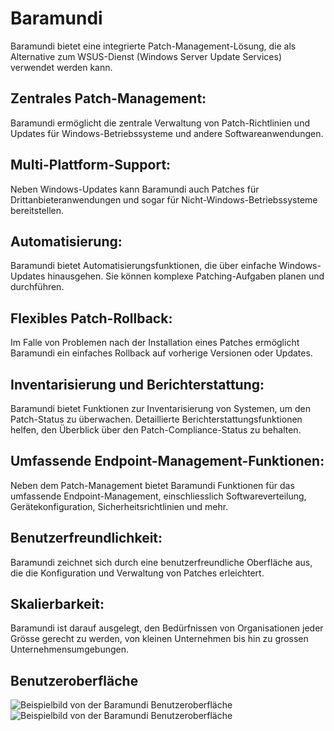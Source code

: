# Baramundi

Baramundi bietet eine integrierte Patch-Management-Lösung, die als Alternative zum WSUS-Dienst (Windows Server Update Services) verwendet werden kann.

## Zentrales Patch-Management:

   Baramundi ermöglicht die zentrale Verwaltung von Patch-Richtlinien und Updates für Windows-Betriebssysteme und andere Softwareanwendungen.

## Multi-Plattform-Support:

   Neben Windows-Updates kann Baramundi auch Patches für Drittanbieteranwendungen und sogar für Nicht-Windows-Betriebssysteme bereitstellen.

## Automatisierung:

   Baramundi bietet Automatisierungsfunktionen, die über einfache Windows-Updates hinausgehen. Sie können komplexe Patching-Aufgaben planen und durchführen.

## Flexibles Patch-Rollback:

   Im Falle von Problemen nach der Installation eines Patches ermöglicht Baramundi ein einfaches Rollback auf vorherige Versionen oder Updates.

## Inventarisierung und Berichterstattung:

   Baramundi bietet Funktionen zur Inventarisierung von Systemen, um den Patch-Status zu überwachen. Detaillierte Berichterstattungsfunktionen helfen, den Überblick über den Patch-Compliance-Status zu behalten.

## Umfassende Endpoint-Management-Funktionen:

   Neben dem Patch-Management bietet Baramundi Funktionen für das umfassende Endpoint-Management, einschliesslich Softwareverteilung, Gerätekonfiguration, Sicherheitsrichtlinien und mehr.

## Benutzerfreundlichkeit:

   Baramundi zeichnet sich durch eine benutzerfreundliche Oberfläche aus, die die Konfiguration und Verwaltung von Patches erleichtert.

## Skalierbarkeit:

   Baramundi ist darauf ausgelegt, den Bedürfnissen von Organisationen jeder Grösse gerecht zu werden, von kleinen Unternehmen bis hin zu grossen Unternehmensumgebungen.
   
## Benutzeroberfläche

![Beispielbild von der Baramundi Benutzeroberfläche](bilder/baramundi1.png)
![Beispielbild von der Baramundi Benutzeroberfläche](bilder/baramundi2.png)